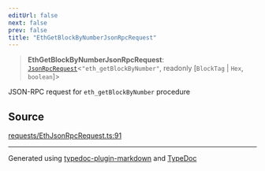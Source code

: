 ```yaml
---
editUrl: false
next: false
prev: false
title: "EthGetBlockByNumberJsonRpcRequest"
---
```


> **EthGetBlockByNumberJsonRpcRequest**: [`JsonRpcRequest`](/reference/tevm/jsonrpc/type-aliases/jsonrpcrequest/)\<`"eth_getBlockByNumber"`, readonly [`BlockTag` \| `Hex`, `boolean`]\>

JSON-RPC request for `eth_getBlockByNumber` procedure

## Source

[requests/EthJsonRpcRequest.ts:91](https://github.com/evmts/tevm-monorepo/blob/main/packages/procedures-types/src/requests/EthJsonRpcRequest.ts#L91)

***
Generated using [typedoc-plugin-markdown](https://www.npmjs.com/package/typedoc-plugin-markdown) and [TypeDoc](https://typedoc.org/)
